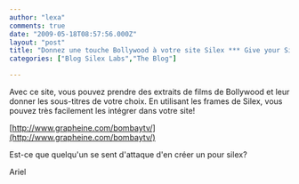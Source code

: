 ```yaml
---
author: "lexa"
comments: true
date: "2009-05-18T08:57:56.000Z"
layout: "post"
title: "Donnez une touche Bollywood à votre site Silex *** Give your Silex site a Bollywood look"
categories: ["Blog Silex Labs","The Blog"]

---
```

Avec ce site, vous pouvez prendre des extraits de films de Bollywood et leur donner les sous-titres de votre choix. En utilisant les frames de Silex, vous pouvez très facilement les intégrer dans votre site!

[http://www.grapheine.com/bombaytv/](http://www.grapheine.com/bombaytv/)

Est-ce que quelqu'un se sent d'attaque d'en créer un pour silex?

Ariel


